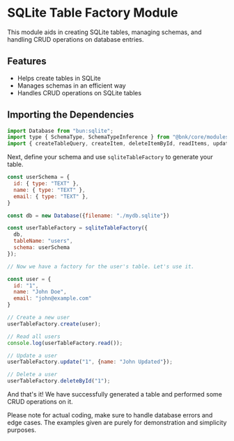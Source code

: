 # SQLite Table Factory Module

This module aids in creating SQLite tables, managing schemas, and handling CRUD operations on database entries.

## Features

- Helps create tables in SQLite
- Manages schemas in an efficient way
- Handles CRUD operations on SQLite tables

## Importing the Dependencies

```javascript
import Database from "bun:sqlite";
import type { SchemaType, SchemaTypeInference } from "@bnk/core/modules/types";
import { createTableQuery, createItem, deleteItemById, readItems, updateItem } from "@bnk/core/sqlite-factory";
```

Next, define your schema and use `sqliteTableFactory` to generate your table.

```javascript
const userSchema = {
  id: { type: "TEXT" },
  name: { type: "TEXT" },
  email: { type: "TEXT" },
}

const db = new Database({filename: "./mydb.sqlite"})

const userTableFactory = sqliteTableFactory({
  db, 
  tableName: "users", 
  schema: userSchema
});

// Now we have a factory for the user's table. Let's use it.

const user = {
  id: "1",
  name: "John Doe",
  email: "john@example.com"
}

// Create a new user
userTableFactory.create(user);

// Read all users
console.log(userTableFactory.read());

// Update a user
userTableFactory.update("1", {name: "John Updated"});

// Delete a user
userTableFactory.deleteById("1");
```

And that's it! We have successfully generated a table and performed some CRUD operations on it.

Please note for actual coding, make sure to handle database errors and edge cases. The examples given are purely for demonstration and simplicity purposes.
